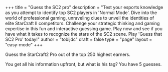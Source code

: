 +++
title = "Guess the SC2 pro"
description = "Test your esports knowledge as you attempt to identify top SC2 players in 'Normal Mode'. Dive into the world of professional gaming, unraveling clues to unveil the identities of elite StarCraft II competitors. Challenge your strategic thinking and gaming expertise in this fun and interactive guessing game. Play now and see if you have what it takes to recognize the stars of the SC2 scene. Play 'Guess that SC2 Pro' today!"
author = "tobijdc"
draft = false
type = "page"
layout = "easy-mode"
+++

Guess the StarCraft2 Pro out of the top 250 highest earners.

You get all his information upfront, but what is his tag? You have 5 guesses.
